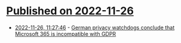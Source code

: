# [Published on 2022-11-26](index.md)

* [2022-11-26, 11:27:46](https://news.ycombinator.com/item?id=33751805) - [German privacy watchdogs conclude that Microsoft 365 is incompatible with GDPR](https://twitter.com/wolfiechristl/status/1596277060435345411)
